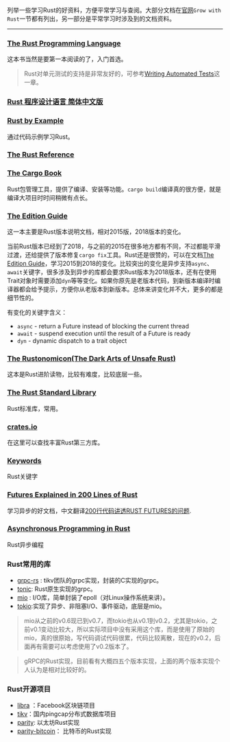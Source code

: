 列举一些学习Rust的好资料，方便平常学习与查阅。大部分文档在[官网](https://www.rust-lang.org/learn)`Grow with Rust`一节都有列出，另一部分是平常学习时涉及到的文档资料。


---

### [The Rust Programming Language](https://doc.rust-lang.org/book/title-page.html)
这本书当然是要第一本阅读的了，入门首选。

>Rust对单元测试的支持是非常友好的，可参考[Writing Automated Tests](https://doc.rust-lang.org/book/ch11-00-testing.html)这一章。

### [Rust 程序设计语言 简体中文版](https://kaisery.github.io/trpl-zh-cn/title-page.html)

### [Rust by Example](https://doc.rust-lang.org/stable/rust-by-example/)
通过代码示例学习Rust。

### [The Rust Reference](https://doc.rust-lang.org/nightly/reference/introduction.html#introduction)

### [The Cargo Book](https://doc.rust-lang.org/cargo/index.html)
Rust包管理工具，提供了编译、安装等功能。`cargo build`编译真的很方便，就是编译大项目时时间稍微有点长。

### [The Edition Guide](https://doc.rust-lang.org/edition-guide/introduction.html)
这一本主要是Rust版本说明文档，相对2015版，2018版本的变化。

当前Rust版本已经到了2018，与之前的2015在很多地方都有不同，不过都能平滑过渡，还给提供了版本修复`cargo fix`工具。Rust还是很赞的，可以在文档[The Edition Guide](https://doc.rust-lang.org/edition-guide/introduction.html)，学习2015到2018的变化。比较突出的变化是异步支持`async`、`await`关键字，很多涉及到异步的库都会要求Rust版本为2018版本，还有在使用Trait对象时需要添加`dyn`等等变化。如果你原先是老版本代码，到新版本编译时编译器都会给予提示，方便你从老版本到新版本。总体来讲变化并不大，更多的都是细节性的。

有变化的关键字含义：
- `async` - return a Future instead of blocking the current thread
- `await` - suspend execution until the result of a Future is ready
- `dyn` - dynamic dispatch to a trait object

### [The Rustonomicon(The Dark Arts of Unsafe Rust)](https://doc.rust-lang.org/stable/nomicon/)
这本是Rust进阶读物，比较有难度，比较底层一些。


### [The Rust Standard Library](https://doc.rust-lang.org/std/index.html)
Rust标准库，常用。

### [crates.io](https://crates.io/)
在这里可以查找丰富Rust第三方库。

### [Keywords](https://doc.rust-lang.org/book/appendix-01-keywords.html)
Rust关键字

### [Futures Explained in 200 Lines of Rust](https://cfsamson.github.io/books-futures-explained/introduction.html)
学习异步的好文档，中文翻译[200行代码讲透RUST FUTURES的问题](https://stevenbai.top/rust/futures_explained_in_200_lines_of_rust2/).

### [Asynchronous Programming in Rust](https://rust-lang.github.io/async-book/)
Rust异步编程


### Rust常用的库

- [grpc-rs](https://github.com/tikv/grpc-rs) : tikv团队的grpc实现，封装的C实现的grpc。
- [tonic](https://github.com/hyperium/tonic): Rust原生实现的grpc。
- [mio](https://github.com/tokio-rs/mio) : I/O库，简单封装了epoll（对Linux操作系统来讲）。
- [tokio](https://github.com/tokio-rs/tokio):实现了异步、非阻塞I/O、事件驱动，底层是mio。

>mio从之前的v0.6现已到v0.7，而tokio也从v0.1到v0.2，尤其是tokio，之前v0.1变动比较大，所以实际项目中没有采用这个库，而是使用了原始的mio，真的很原始，写代码调试代码很累，代码比较离散，现在的v0.2，后面再有需要可以考虑使用了v0.2版本了。

>gRPC的Rust实现，目前看有大概四五个版本实现，上面的两个版本实现个人认为是相对比较好的。

### Rust开源项目
- [libra](https://github.com/libra/libra) ：Facebook区块链项目
- [tikv](https://github.com/tikv/tikv)：国内pingcap分布式数据库项目
- [parity](https://github.com/paritytech/parity): 以太坊Rust实现
- [parity-bitcoin](https://github.com/paritytech/parity-bitcoin)： 比特币的Rust实现


